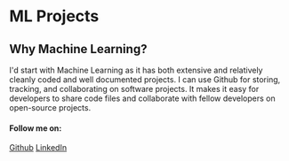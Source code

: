 # ML Projects

## Why Machine Learning?
I'd start with Machine Learning as it has both extensive and relatively cleanly coded and well documented projects. I can use Github for storing, tracking, and collaborating on software projects. It makes it easy for developers to share code files and collaborate with fellow developers on open-source projects.

#### Follow me on:
[Github](https://github.com/aksshatgovind)
[LinkedIn](https://in.linkedin.com/in/aksshat-govind-8b0688226)
